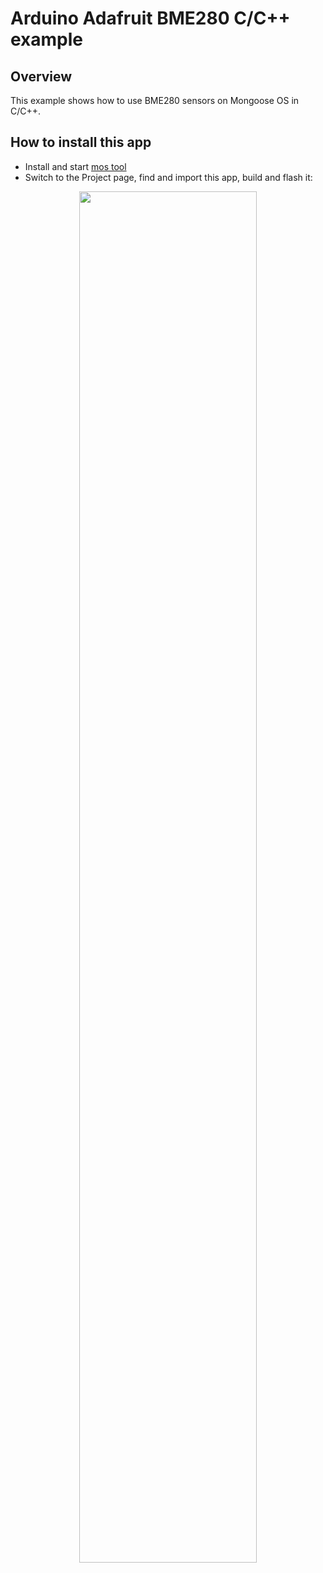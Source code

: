 # Arduino Adafruit BME280 C/C++ example

## Overview

This example shows how to use BME280 sensors on Mongoose OS in C/C++.

## How to install this app

- Install and start [mos tool](https://mongoose-os.com/software.html)
- Switch to the Project page, find and import this app, build and flash it:

<p align="center">
  <img src="https://mongoose-os.com/images/app1.gif" width="75%">
</p>
